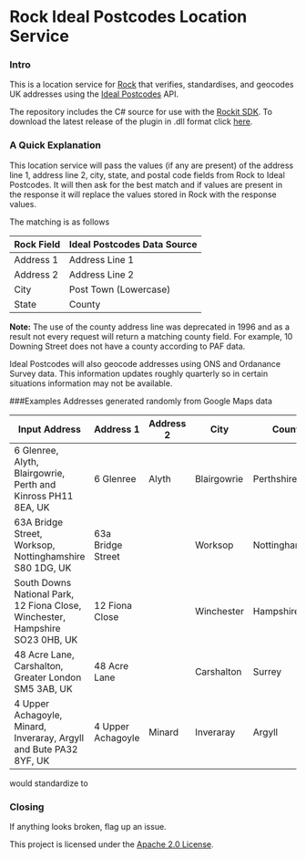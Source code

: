 # Rock Ideal Postcodes Location Service

### Intro
This is a location service for [Rock](http://rockrms.com) that verifies, standardises, and geocodes UK addresses using the [Ideal Postcodes](http://ideal-postcodes.co.uk) API.

The repository includes the C# source for use with the [Rockit SDK](http://www.rockrms.com/Rock/Developer). 
To download the latest release of the plugin in .dll format click [here](https://github.com/arranf/IdealPostcodesLocationService/releases/latest).

### A Quick Explanation
This location service will pass the values (if any are present) of the address line 1, address line 2, city, state, and postal code fields from Rock to Ideal Postcodes. It will then ask for the best match and if values are present in the response it will replace the values stored in Rock with the response values.

The matching is as follows

Rock Field | Ideal Postcodes Data Source
---- | ----
Address 1 | Address Line 1
Address 2 | Address Line 2
City | Post Town (Lowercase)
State | County

**Note:**
The use of the county address line was deprecated in 1996 and as a result not every request will return a matching county field. For example, 10 Downing Street does not have a county according to PAF data. 

Ideal Postcodes will also geocode addresses using ONS and Ordanance Survey data. This information updates roughly quarterly so in certain situations information may not be available.

###Examples
Addresses generated randomly from Google Maps data

Input Address | Address 1 | Address 2 | City | County | Postcode
---- | ---- | --- | --- | --- | ---
6 Glenree, Alyth, Blairgowrie, Perth and Kinross PH11 8EA, UK | 6 Glenree | Alyth | Blairgowrie | Perthshire | PH11 8EA
63A Bridge Street, Worksop, Nottinghamshire S80 1DG, UK | 63a Bridge Street | | Worksop | Nottinghamshire | S80 1DG
South Downs National Park, 12 Fiona Close, Winchester, Hampshire SO23 0HB, UK | 12 Fiona Close | | Winchester |  Hampshire | SO23 0HB
48 Acre Lane, Carshalton, Greater London SM5 3AB, UK | 48 Acre Lane | | Carshalton | Surrey | SM5 3AB
4 Upper Achagoyle, Minard, Inveraray, Argyll and Bute PA32 8YF, UK | 4 Upper Achagoyle | Minard | Inveraray | Argyll | PA32 8YF

 would standardize to 

### Closing
If anything looks broken, flag up an issue. 

This project is licensed under the [Apache 2.0 License](http://www.apache.org/licenses/LICENSE-2.0.html).
